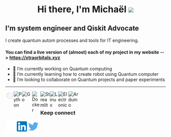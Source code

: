 <!--
**mickahell/mickahell** is a ✨ _special_ ✨ repository because its `README.md` (this file) appears on your GitHub profile.
- 🤔 I’m looking for help with ...
- 💬 Ask me about ...
- 📫 How to reach me: ...
- 😄 Pronouns: ...
- ⚡ Fun fact: ...
-->

<h1 align="center">Hi there, I'm Michaël <img src="https://media.giphy.com/media/hvRJCLFzcasrR4ia7z/giphy.gif" height="32" /></h1>

## I'm system engineer and Qiskit Advocate
I create quantum autom processes and tools for IT engineering.

#### You can find a live version of (almost) each of my project in my website --> https://xtraorbitals.xyz 

- 🔭 I’m currently working on Quantum computing
- 🌱 I’m currently learning how to create robot using Quantum computer
- 👯 I’m looking to collaborate on Quantum projects and paper experiments

---

<img align="left" alt="Qiskit" width="26px" src="https://raw.githubusercontent.com/AkashGutha/Qiskit-Snippets/master/assets/qiskit.gif" />
<img align="left" alt="Python" width="26px" src="https://cdn3.iconfinder.com/data/icons/logos-and-brands-adobe/512/267_Python-512.png" />
<img align="left" alt="Go" width="32px" src="https://upload.wikimedia.org/wikipedia/commons/thumb/0/05/Go_Logo_Blue.svg/2560px-Go_Logo_Blue.svg.png" />
<img align="left" alt="Docker" width="26px" src="https://cdn3.iconfinder.com/data/icons/social-media-2169/24/social_media_social_media_logo_docker-1024.png" />
<img align="left" alt="Streamlit" width="30px" src="https://docs.streamlit.io/logo.svg" />
<img align="left" alt="Linux" width="26px" src="https://cdn3.iconfinder.com/data/icons/logos-brands-3/24/logo_brand_brands_logos_linux-1024.png" />
<img align="left" alt="Electronic" width="32px" src="https://cdn4.iconfinder.com/data/icons/colorful-electronic-parts/108/circuitdiagram_full_of_color2-42-512.png" />
<img align="left" alt="Arduino" width="34px" src="https://upload.wikimedia.org/wikipedia/commons/8/87/Arduino_Logo.svg" />  
<br />
<br />

### Keep connect
[![GitHub](https://raw.githubusercontent.com/mickahell/mickahell/main/resources/github.png)](https://github.com/mickahell) 
[![LinkedIn](https://raw.githubusercontent.com/mickahell/mickahell/main/resources/linkedin.png)](https://www.linkedin.com/in/michaelrollin/) 
[![Twitter](https://raw.githubusercontent.com/mickahell/mickahell/main/resources/twitter.png)](https://twitter.com/mickahell89700)
